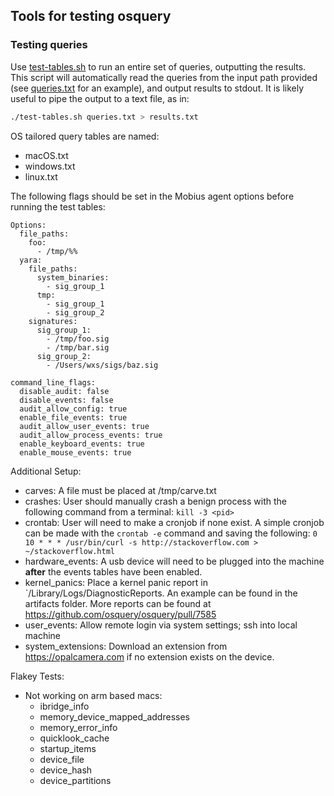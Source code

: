## Tools for testing osquery

### Testing queries

Use [test-tables.sh](./test-tables.sh) to run an entire set of queries, outputting the results. This script will automatically read the queries from the input path provided (see [queries.txt](./queries.txt) for an example), and output results to stdout. It is likely useful to pipe the output to a text file, as in:

```sh
./test-tables.sh queries.txt > results.txt
```

OS tailored query tables are named:

- macOS.txt
- windows.txt
- linux.txt

The following flags should be set in the Mobius agent options before running the test tables:

```
Options:
  file_paths:
    foo:
      - /tmp/%%
  yara:
    file_paths:
      system_binaries:
        - sig_group_1
      tmp:
        - sig_group_1
        - sig_group_2
    signatures:
      sig_group_1:
        - /tmp/foo.sig
        - /tmp/bar.sig
      sig_group_2:
        - /Users/wxs/sigs/baz.sig

command_line_flags:
  disable_audit: false
  disable_events: false
  audit_allow_config: true
  enable_file_events: true
  audit_allow_user_events: true
  audit_allow_process_events: true
  enable_keyboard_events: true 
  enable_mouse_events: true
```

Additional Setup:

- carves: A file must be placed at /tmp/carve.txt
- crashes: User should manually crash a benign process with the following command from a terminal:
  `kill -3 <pid>`
- crontab: User will need to make a cronjob if none exist. A simple cronjob can be made with the
  `crontab -e` command and saving the following: `0 10 * * * /usr/bin/curl -s http://stackoverflow.com > ~/stackoverflow.html`
- hardware_events: A usb device will need to be plugged into the machine **after** the events tables
  have been enabled.
- kernel_panics: Place a kernel panic report in `/Library/Logs/DiagnosticReports. An example can be
  found in the artifacts folder. More reports can be found at <https://github.com/osquery/osquery/pull/7585>
- user_events: Allow remote login via system settings; ssh into local machine
- system_extensions: Download an extension from <https://opalcamera.com> if no extension exists on the device.

Flakey Tests:

- Not working on arm based macs:
  - ibridge_info
  - memory_device_mapped_addresses
  - memory_error_info
  - quicklook_cache
  - startup_items
  - device_file
  - device_hash
  - device_partitions
